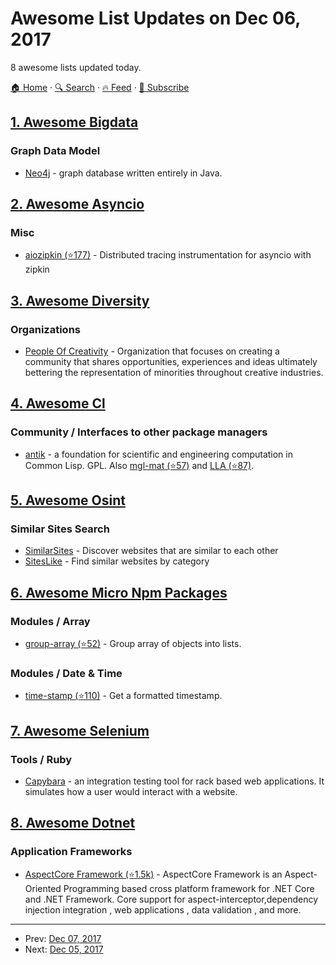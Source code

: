 # Awesome List Updates on Dec 06, 2017

8 awesome lists updated today.

[🏠 Home](/README.md) · [🔍 Search](https://test.trackawesomelist.com/search/) · [🔥 Feed](https://test.trackawesomelist.com/rss.xml) · [📮 Subscribe](https://trackawesomelist.us17.list-manage.com/subscribe?u=d2f0117aa829c83a63ec63c2f&id=36a103854c)



## [1. Awesome Bigdata](/content/newTendermint/awesome-bigdata/README.md)

### Graph Data Model

*   [Neo4j](https://neo4j.com/) - graph database written entirely in Java.

## [2. Awesome Asyncio](/content/timofurrer/awesome-asyncio/README.md)

### Misc

*   [aiozipkin (⭐177)](https://github.com/aio-libs/aiozipkin) - Distributed tracing instrumentation for asyncio with zipkin

## [3. Awesome Diversity](/content/folkswhocode/awesome-diversity/README.md)

### Organizations

*   [People Of Creativity](http://www.peopleofcreativity.xyz/) - Organization that focuses on creating a community that shares opportunities, experiences and ideas ultimately bettering the representation of minorities throughout creative industries.

## [4. Awesome Cl](/content/CodyReichert/awesome-cl/README.md)

### Community / Interfaces to other package managers

*   [antik](https://www.common-lisp.net/project/antik/) -  a foundation for scientific and engineering computation in Common Lisp. GPL. Also [mgl-mat (⭐57)](https://github.com/melisgl/mgl-mat) and [LLA (⭐87)](https://github.com/tpapp/lla).

## [5. Awesome Osint](/content/jivoi/awesome-osint/README.md)

### Similar Sites Search

*   [SimilarSites](http://www.similarsites.com) - Discover websites that are similar to each other
*   [SitesLike](http://www.siteslike.com) - Find similar websites by category

## [6. Awesome Micro Npm Packages](/content/parro-it/awesome-micro-npm-packages/README.md)

### Modules / Array

*   [group-array (⭐52)](https://github.com/doowb/group-array) - Group array of objects into lists.

### Modules / Date & Time

*   [time-stamp (⭐110)](https://github.com/jonschlinkert/time-stamp) - Get a formatted timestamp.

## [7. Awesome Selenium](/content/christian-bromann/awesome-selenium/README.md)

### Tools / Ruby

*   [Capybara](https://rubygems.org/gems/capybara) - an integration testing tool for rack based web applications. It simulates how a user would interact with a website.

## [8. Awesome Dotnet](/content/quozd/awesome-dotnet/README.md)

### Application Frameworks

*   [AspectCore Framework (⭐1.5k)](https://github.com/dotnetcore/AspectCore-Framework) - AspectCore Framework is an Aspect-Oriented Programming based cross platform framework for .NET Core and .NET Framework. Core support for aspect-interceptor,dependency injection integration , web applications , data validation , and more.

---

- Prev: [Dec 07, 2017](/content/2017/12/07/README.md)
- Next: [Dec 05, 2017](/content/2017/12/05/README.md)